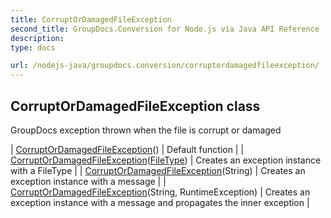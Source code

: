 ```yaml
---
title: CorruptOrDamagedFileException
second_title: GroupDocs.Conversion for Node.js via Java API Reference
description: 
type: docs

url: /nodejs-java/groupdocs.conversion/corruptordamagedfileexception/
---
```


## CorruptOrDamagedFileException class

 GroupDocs exception thrown when the file is corrupt or damaged
 
| [CorruptOrDamagedFileException](corruptordamagedfileexception)() | Default function |
| [CorruptOrDamagedFileException](corruptordamagedfileexception)([FileType](../filetype)) | Creates an exception instance with a FileType |
| [CorruptOrDamagedFileException](corruptordamagedfileexception)(String) | Creates an exception instance with a message |
| [CorruptOrDamagedFileException](corruptordamagedfileexception)(String, RuntimeException) | Creates an exception instance with a message and propagates the inner exception |
